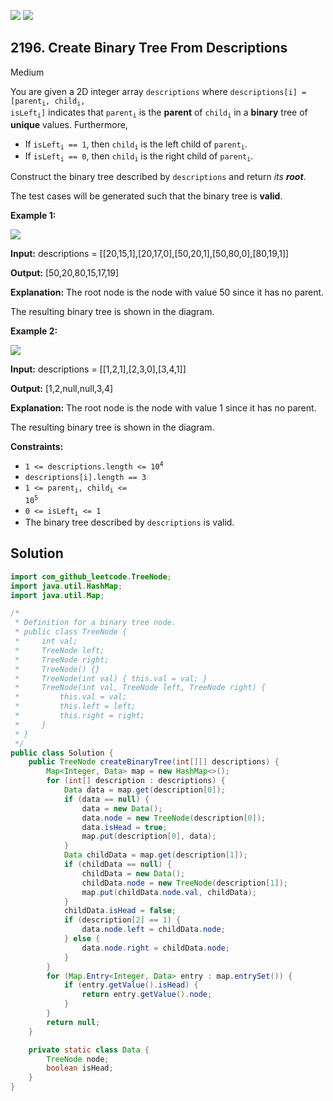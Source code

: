[![](https://img.shields.io/github/stars/javadev/LeetCode-in-Java?label=Stars&style=flat-square)](https://github.com/javadev/LeetCode-in-Java)
[![](https://img.shields.io/github/forks/javadev/LeetCode-in-Java?label=Fork%20me%20on%20GitHub%20&style=flat-square)](https://github.com/javadev/LeetCode-in-Java/fork)

## 2196\. Create Binary Tree From Descriptions

Medium

You are given a 2D integer array `descriptions` where <code>descriptions[i] = [parent<sub>i</sub>, child<sub>i</sub>, isLeft<sub>i</sub>]</code> indicates that <code>parent<sub>i</sub></code> is the **parent** of <code>child<sub>i</sub></code> in a **binary** tree of **unique** values. Furthermore,

*   If <code>isLeft<sub>i</sub> == 1</code>, then <code>child<sub>i</sub></code> is the left child of <code>parent<sub>i</sub></code>.
*   If <code>isLeft<sub>i</sub> == 0</code>, then <code>child<sub>i</sub></code> is the right child of <code>parent<sub>i</sub></code>.

Construct the binary tree described by `descriptions` and return _its **root**_.

The test cases will be generated such that the binary tree is **valid**.

**Example 1:**

![](https://assets.leetcode.com/uploads/2022/02/09/example1drawio.png)

**Input:** descriptions = \[\[20,15,1],[20,17,0],[50,20,1],[50,80,0],[80,19,1]]

**Output:** [50,20,80,15,17,19]

**Explanation:** The root node is the node with value 50 since it has no parent.

The resulting binary tree is shown in the diagram. 

**Example 2:**

![](https://assets.leetcode.com/uploads/2022/02/09/example2drawio.png)

**Input:** descriptions = \[\[1,2,1],[2,3,0],[3,4,1]]

**Output:** [1,2,null,null,3,4]

**Explanation:** The root node is the node with value 1 since it has no parent.

The resulting binary tree is shown in the diagram. 

**Constraints:**

*   <code>1 <= descriptions.length <= 10<sup>4</sup></code>
*   `descriptions[i].length == 3`
*   <code>1 <= parent<sub>i</sub>, child<sub>i</sub> <= 10<sup>5</sup></code>
*   <code>0 <= isLeft<sub>i</sub> <= 1</code>
*   The binary tree described by `descriptions` is valid.

## Solution

```java
import com_github_leetcode.TreeNode;
import java.util.HashMap;
import java.util.Map;

/*
 * Definition for a binary tree node.
 * public class TreeNode {
 *     int val;
 *     TreeNode left;
 *     TreeNode right;
 *     TreeNode() {}
 *     TreeNode(int val) { this.val = val; }
 *     TreeNode(int val, TreeNode left, TreeNode right) {
 *         this.val = val;
 *         this.left = left;
 *         this.right = right;
 *     }
 * }
 */
public class Solution {
    public TreeNode createBinaryTree(int[][] descriptions) {
        Map<Integer, Data> map = new HashMap<>();
        for (int[] description : descriptions) {
            Data data = map.get(description[0]);
            if (data == null) {
                data = new Data();
                data.node = new TreeNode(description[0]);
                data.isHead = true;
                map.put(description[0], data);
            }
            Data childData = map.get(description[1]);
            if (childData == null) {
                childData = new Data();
                childData.node = new TreeNode(description[1]);
                map.put(childData.node.val, childData);
            }
            childData.isHead = false;
            if (description[2] == 1) {
                data.node.left = childData.node;
            } else {
                data.node.right = childData.node;
            }
        }
        for (Map.Entry<Integer, Data> entry : map.entrySet()) {
            if (entry.getValue().isHead) {
                return entry.getValue().node;
            }
        }
        return null;
    }

    private static class Data {
        TreeNode node;
        boolean isHead;
    }
}
```